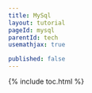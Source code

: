 ```yaml
---
title: MySql
layout: tutorial
pageId: mysql
parentId: tech
usemathjax: true

published: false
---
```


{% include toc.html %}

